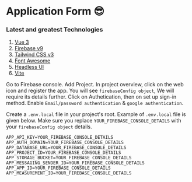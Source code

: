 # Application Form 😎

### Latest and greatest Technologies

1. [Vue 3](https://v3.vuejs.org/)
1. [Firebase v9](https://firebase.google.com/docs/web/modular-upgrade)
1. [Tailwind CSS v3](https://tailwindcss.com/)
1. [Font Awesome](https://github.com/FortAwesome/vue-fontawesome)
1. [Headless UI](https://headlessui.dev/)
1. [Vite](https://vitejs.dev/guide/)

Go to Firebase console. Add Project. In project overview, click on the web icon and register the app. You will see `firebaseConfig object`, We will require its details further. Click on Authetication, then on set up sign-in method. Enable `Email/password authentication` & `google authentication`.

Create a `.env.local` file in your project's root. Example of `.env.local` file is given below. Make sure you replace `YOUR_FIREBASE_CONSOLE_DETAILS` with your `firebaseConfig object` details.
  ```
  APP_API_KEY=YOUR_FIREBASE_CONSOLE_DETAILS
  APP_AUTH_DOMAIN=YOUR_FIREBASE_CONSOLE_DETAILS
  APP_DATABASE_URL=YOUR_FIREBASE_CONSOLE_DETAILS
  APP_PROJECT_ID=YOUR_FIREBASE_CONSOLE_DETAILS
  APP_STORAGE_BUCKET=YOUR_FIREBASE_CONSOLE_DETAILS
  APP_MESSAGING_SENDER_ID=YOUR_FIREBASE_CONSOLE_DETAILS
  APP_APP_ID=YOUR_FIREBASE_CONSOLE_DETAILS
  APP_MEASUREMENT_ID=YOUR_FIREBASE_CONSOLE_DETAILS
  ```